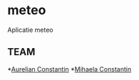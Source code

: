 # meteo
Aplicatie meteo

## TEAM
*[Aurelian Constantin](https://github.com/aurelian2020)
*[Mihaela Constantin](https://github.com/mihaelacon)
